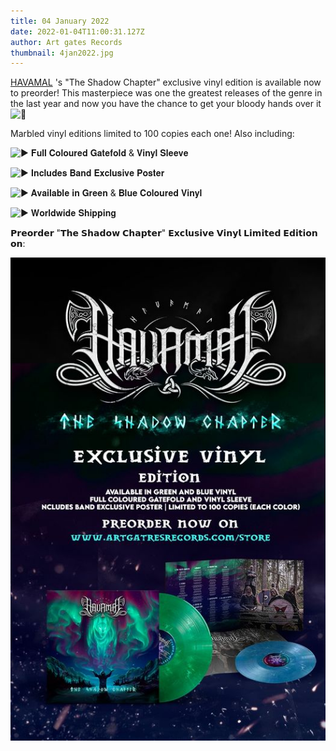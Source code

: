 ```yaml
---
title: 04 January 2022
date: 2022-01-04T11:00:31.127Z
author: Art gates Records
thumbnail: 4jan2022.jpg
---
```

[HAVAMAL](https://www.facebook.com/Havamalofficial/?__cft__[0]=AZWlNBbyv7kvw3V2CvDNY1XDgyIvUawMF9thamawua--ONv9PWiOFtFDLgeN9VjQcA5LaDJ9ZwdX7ppmPbDdk_7mj4IMPvozmsrK2JT7hHtzsUPeuHW2kpI5OdXunF312gSyY-Rov_JXDUJFV74YD3tYYR7-6iW8d_NrD4K1e3RR2g&__tn__=kK-R) 's "The Shadow Chapter" exclusive vinyl edition is available now to preorder! This masterpiece was one the greatest releases of the genre in the last year and now you have the chance to get your bloody hands over it ![🤟](https://static.xx.fbcdn.net/images/emoji.php/v9/t66/1/16/1f91f.png)

Marbled vinyl editions limited to 100 copies each one! Also including:

![▶](https://static.xx.fbcdn.net/images/emoji.php/v9/t40/1/16/25b6.png) 𝐅𝐮𝐥𝐥 𝐂𝐨𝐥𝐨𝐮𝐫𝐞𝐝 𝐆𝐚𝐭𝐞𝐟𝐨𝐥𝐝 & 𝐕𝐢𝐧𝐲𝐥 𝐒𝐥𝐞𝐞𝐯𝐞

![▶](https://static.xx.fbcdn.net/images/emoji.php/v9/t40/1/16/25b6.png) 𝐈𝐧𝐜𝐥𝐮𝐝𝐞𝐬 𝐁𝐚𝐧𝐝 𝐄𝐱𝐜𝐥𝐮𝐬𝐢𝐯𝐞 𝐏𝐨𝐬𝐭𝐞𝐫

![▶](https://static.xx.fbcdn.net/images/emoji.php/v9/t40/1/16/25b6.png) 𝐀𝐯𝐚𝐢𝐥𝐚𝐛𝐥𝐞 𝐢𝐧 𝐆𝐫𝐞𝐞𝐧 & 𝐁𝐥𝐮𝐞 𝐂𝐨𝐥𝐨𝐮𝐫𝐞𝐝 𝐕𝐢𝐧𝐲𝐥

![▶](https://static.xx.fbcdn.net/images/emoji.php/v9/t40/1/16/25b6.png) 𝐖𝐨𝐫𝐥𝐝𝐰𝐢𝐝𝐞 𝐒𝐡𝐢𝐩𝐩𝐢𝐧𝐠

𝗣𝗿𝗲𝗼𝗿𝗱𝗲𝗿 "𝗧𝗵𝗲 𝗦𝗵𝗮𝗱𝗼𝘄 𝗖𝗵𝗮𝗽𝘁𝗲𝗿" 𝗘𝘅𝗰𝗹𝘂𝘀𝗶𝘃𝗲 𝗩𝗶𝗻𝘆𝗹 𝗟𝗶𝗺𝗶𝘁𝗲𝗱 𝗘𝗱𝗶𝘁𝗶𝗼𝗻 𝗼𝗻:

![Exclusive Green Vinyl Edition](4jan2022.jpg)

[](https://www.facebook.com/photo/?fbid=344523241011561&set=a.163914462405774&__cft__[0]=AZWlNBbyv7kvw3V2CvDNY1XDgyIvUawMF9thamawua--ONv9PWiOFtFDLgeN9VjQcA5LaDJ9ZwdX7ppmPbDdk_7mj4IMPvozmsrK2JT7hHtzsUPeuHW2kpI5OdXunF312gSyY-Rov_JXDUJFV74YD3tYYR7-6iW8d_NrD4K1e3RR2g&__tn__=EH-R)
